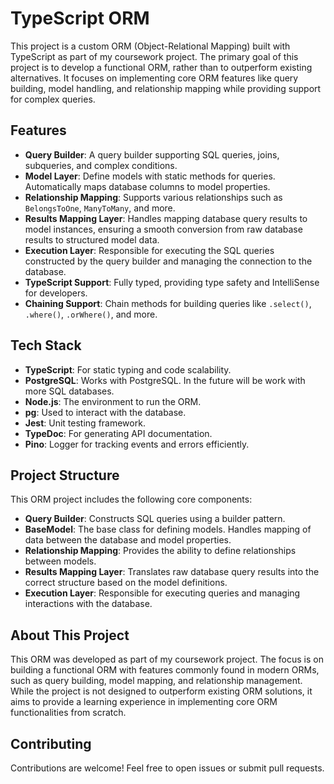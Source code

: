 # TypeScript ORM

This project is a custom ORM (Object-Relational Mapping) built with TypeScript as part of my coursework project. The primary goal of this project is to develop a functional ORM, rather than to outperform existing alternatives. It focuses on implementing core ORM features like query building, model handling, and relationship mapping while providing support for complex queries.

## Features

- **Query Builder**: A query builder supporting SQL queries, joins, subqueries, and complex conditions.
- **Model Layer**: Define models with static methods for queries. Automatically maps database columns to model properties.
- **Relationship Mapping**: Supports various relationships such as `BelongsToOne`, `ManyToMany`, and more.
- **Results Mapping Layer**: Handles mapping database query results to model instances, ensuring a smooth conversion from raw database results to structured model data.
- **Execution Layer**: Responsible for executing the SQL queries constructed by the query builder and managing the connection to the database.
- **TypeScript Support**: Fully typed, providing type safety and IntelliSense for developers.
- **Chaining Support**: Chain methods for building queries like `.select()`, `.where()`, `.orWhere()`, and more.

## Tech Stack

- **TypeScript**: For static typing and code scalability.
- **PostgreSQL**: Works with PostgreSQL. In the future will be work with more SQL databases.
- **Node.js**: The environment to run the ORM.
- **pg**: Used to interact with the database.
- **Jest**: Unit testing framework.
- **TypeDoc**: For generating API documentation.
- **Pino**: Logger for tracking events and errors efficiently.

## Project Structure

This ORM project includes the following core components:

- **Query Builder**: Constructs SQL queries using a builder pattern.
- **BaseModel**: The base class for defining models. Handles mapping of data between the database and model properties.
- **Relationship Mapping**: Provides the ability to define relationships between models.
- **Results Mapping Layer**: Translates raw database query results into the correct structure based on the model definitions.
- **Execution Layer**: Responsible for executing queries and managing interactions with the database.

## About This Project
This ORM was developed as part of my coursework project. The focus is on building a functional ORM with features commonly found in modern ORMs, such as query building, model mapping, and relationship management. While the project is not designed to outperform existing ORM solutions, it aims to provide a learning experience in implementing core ORM functionalities from scratch.

## Contributing
Contributions are welcome! Feel free to open issues or submit pull requests.

